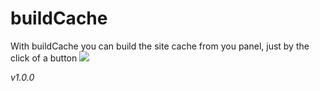 # buildCache
With buildCache you can build the site cache from you panel, just by the click of a button
![](https://i.bratteng.xyz/vUSeaKh5Ak.gif)

*v1.0.0*